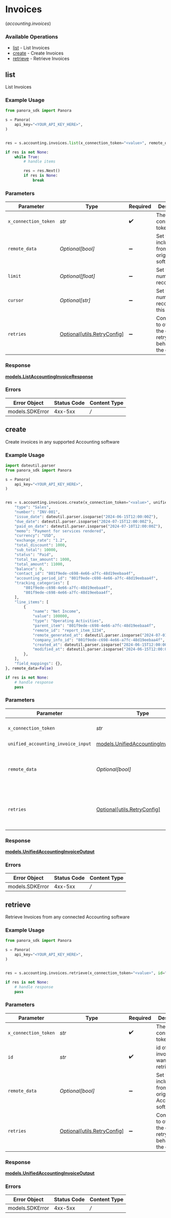 # Invoices
(*accounting.invoices*)

### Available Operations

* [list](#list) - List  Invoices
* [create](#create) - Create Invoices
* [retrieve](#retrieve) - Retrieve Invoices

## list

List  Invoices

### Example Usage

```python
from panora_sdk import Panora

s = Panora(
    api_key="<YOUR_API_KEY_HERE>",
)


res = s.accounting.invoices.list(x_connection_token="<value>", remote_data=True, limit=10, cursor="1b8b05bb-5273-4012-b520-8657b0b90874")

if res is not None:
    while True:
        # handle items

        res = res.Next()
        if res is None:
            break


```

### Parameters

| Parameter                                                           | Type                                                                | Required                                                            | Description                                                         | Example                                                             |
| ------------------------------------------------------------------- | ------------------------------------------------------------------- | ------------------------------------------------------------------- | ------------------------------------------------------------------- | ------------------------------------------------------------------- |
| `x_connection_token`                                                | *str*                                                               | :heavy_check_mark:                                                  | The connection token                                                |                                                                     |
| `remote_data`                                                       | *Optional[bool]*                                                    | :heavy_minus_sign:                                                  | Set to true to include data from the original software.             | true                                                                |
| `limit`                                                             | *Optional[float]*                                                   | :heavy_minus_sign:                                                  | Set to get the number of records.                                   | 10                                                                  |
| `cursor`                                                            | *Optional[str]*                                                     | :heavy_minus_sign:                                                  | Set to get the number of records after this cursor.                 | 1b8b05bb-5273-4012-b520-8657b0b90874                                |
| `retries`                                                           | [Optional[utils.RetryConfig]](../../models/utils/retryconfig.md)    | :heavy_minus_sign:                                                  | Configuration to override the default retry behavior of the client. |                                                                     |


### Response

**[models.ListAccountingInvoiceResponse](../../models/listaccountinginvoiceresponse.md)**
### Errors

| Error Object    | Status Code     | Content Type    |
| --------------- | --------------- | --------------- |
| models.SDKError | 4xx-5xx         | */*             |

## create

Create invoices in any supported Accounting software

### Example Usage

```python
import dateutil.parser
from panora_sdk import Panora

s = Panora(
    api_key="<YOUR_API_KEY_HERE>",
)


res = s.accounting.invoices.create(x_connection_token="<value>", unified_accounting_invoice_input={
    "type": "Sales",
    "number": "INV-001",
    "issue_date": dateutil.parser.isoparse("2024-06-15T12:00:00Z"),
    "due_date": dateutil.parser.isoparse("2024-07-15T12:00:00Z"),
    "paid_on_date": dateutil.parser.isoparse("2024-07-10T12:00:00Z"),
    "memo": "Payment for services rendered",
    "currency": "USD",
    "exchange_rate": "1.2",
    "total_discount": 1000,
    "sub_total": 10000,
    "status": "Paid",
    "total_tax_amount": 1000,
    "total_amount": 11000,
    "balance": 0,
    "contact_id": "801f9ede-c698-4e66-a7fc-48d19eebaa4f",
    "accounting_period_id": "801f9ede-c698-4e66-a7fc-48d19eebaa4f",
    "tracking_categories": [
        "801f9ede-c698-4e66-a7fc-48d19eebaa4f",
        "801f9ede-c698-4e66-a7fc-48d19eebaa4f",
    ],
    "line_items": [
        {
            "name": "Net Income",
            "value": 100000,
            "type": "Operating Activities",
            "parent_item": "801f9ede-c698-4e66-a7fc-48d19eebaa4f",
            "remote_id": "report_item_1234",
            "remote_generated_at": dateutil.parser.isoparse("2024-07-01T12:00:00Z"),
            "company_info_id": "801f9ede-c698-4e66-a7fc-48d19eebaa4f",
            "created_at": dateutil.parser.isoparse("2024-06-15T12:00:00Z"),
            "modified_at": dateutil.parser.isoparse("2024-06-15T12:00:00Z"),
        },
    ],
    "field_mappings": {},
}, remote_data=False)

if res is not None:
    # handle response
    pass

```

### Parameters

| Parameter                                                                             | Type                                                                                  | Required                                                                              | Description                                                                           | Example                                                                               |
| ------------------------------------------------------------------------------------- | ------------------------------------------------------------------------------------- | ------------------------------------------------------------------------------------- | ------------------------------------------------------------------------------------- | ------------------------------------------------------------------------------------- |
| `x_connection_token`                                                                  | *str*                                                                                 | :heavy_check_mark:                                                                    | The connection token                                                                  |                                                                                       |
| `unified_accounting_invoice_input`                                                    | [models.UnifiedAccountingInvoiceInput](../../models/unifiedaccountinginvoiceinput.md) | :heavy_check_mark:                                                                    | N/A                                                                                   |                                                                                       |
| `remote_data`                                                                         | *Optional[bool]*                                                                      | :heavy_minus_sign:                                                                    | Set to true to include data from the original Accounting software.                    | false                                                                                 |
| `retries`                                                                             | [Optional[utils.RetryConfig]](../../models/utils/retryconfig.md)                      | :heavy_minus_sign:                                                                    | Configuration to override the default retry behavior of the client.                   |                                                                                       |


### Response

**[models.UnifiedAccountingInvoiceOutput](../../models/unifiedaccountinginvoiceoutput.md)**
### Errors

| Error Object    | Status Code     | Content Type    |
| --------------- | --------------- | --------------- |
| models.SDKError | 4xx-5xx         | */*             |

## retrieve

Retrieve Invoices from any connected Accounting software

### Example Usage

```python
from panora_sdk import Panora

s = Panora(
    api_key="<YOUR_API_KEY_HERE>",
)


res = s.accounting.invoices.retrieve(x_connection_token="<value>", id="801f9ede-c698-4e66-a7fc-48d19eebaa4f", remote_data=False)

if res is not None:
    # handle response
    pass

```

### Parameters

| Parameter                                                           | Type                                                                | Required                                                            | Description                                                         | Example                                                             |
| ------------------------------------------------------------------- | ------------------------------------------------------------------- | ------------------------------------------------------------------- | ------------------------------------------------------------------- | ------------------------------------------------------------------- |
| `x_connection_token`                                                | *str*                                                               | :heavy_check_mark:                                                  | The connection token                                                |                                                                     |
| `id`                                                                | *str*                                                               | :heavy_check_mark:                                                  | id of the invoice you want to retrieve.                             | 801f9ede-c698-4e66-a7fc-48d19eebaa4f                                |
| `remote_data`                                                       | *Optional[bool]*                                                    | :heavy_minus_sign:                                                  | Set to true to include data from the original Accounting software.  | false                                                               |
| `retries`                                                           | [Optional[utils.RetryConfig]](../../models/utils/retryconfig.md)    | :heavy_minus_sign:                                                  | Configuration to override the default retry behavior of the client. |                                                                     |


### Response

**[models.UnifiedAccountingInvoiceOutput](../../models/unifiedaccountinginvoiceoutput.md)**
### Errors

| Error Object    | Status Code     | Content Type    |
| --------------- | --------------- | --------------- |
| models.SDKError | 4xx-5xx         | */*             |
